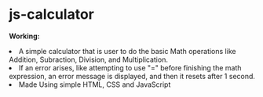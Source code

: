 # js-calculator

<b>Working:</b>
<li>A simple calculator that is user to do the basic Math operations like Addition, Subraction, Division, and Multiplication.</li>
<li>If an error arises, like attempting to use "=" before finishing the math expression, an error message is displayed, and then it resets after 1 second.</li>
<li>Made Using simple HTML, CSS and JavaScript</li>
